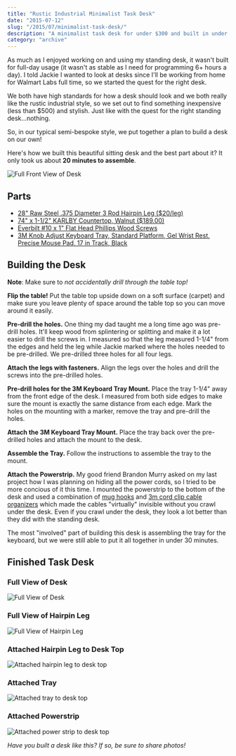 ```yaml
---
title: "Rustic Industrial Minimalist Task Desk"
date: "2015-07-12"
slug: "/2015/07/minimalist-task-desk/"
description: "A minimalist task desk for under $300 and built in under 30 minutes."
category: "archive"
---
```


As much as I enjoyed working on and using my standing desk, it wasn't built for full-day usage (it wasn't as stable as I need for programming 6+ hours a day). I told Jackie I wanted to look at desks since I'll be working from home for Walmart Labs full time, so we started the quest for the right desk.

We both have high standards for how a desk should look and we both really like the rustic industrial style, so we set out to find something inexpensive (less than $500) and stylish. Just like with the quest for the right standing desk...nothing.

So, in our typical semi-bespoke style, we put together a plan to build a desk on our own!

Here's how we built this beautiful sitting desk and the best part about it? It only took us about **20 minutes to assemble**.

<img alt="Full Front View of Desk" src="/img/minimal-task-desk/full-front-desk.jpg" class="full" />

## Parts

- [28" Raw Steel .375 Diameter 3 Rod Hairpin Leg ($20/leg)](https://www.hairpinlegs.com/products/3-rod-hairpin-leg?variant=1125171392)
- [74" x 1-1/2" KARLBY Countertop, Walnut ($189.00)](https://www.ikea.com/us/en/catalog/products/10301149/#/30301148)
- [Everbilt #10 x 1" Flat Head Phillips Wood Screws](https://www.homedepot.com/p/Everbilt-10-x-1-in-Zinc-Plated-Flat-Head-Phillips-Drive-Wood-Screw-100-Piece-801882/204275500)
- [3M Knob Adjust Keyboard Tray, Standard Platform, Gel Wrist Rest, Precise Mouse Pad, 17 in Track, Black](https://www.amazon.com/gp/product/B001B0DCOO/ref=as_li_tl?ie=UTF8&camp=1789&creative=390957&creativeASIN=B001B0DCOO&linkCode=as2&tag=thechasceperb-20&linkId=XYJLDXHUAVDOJ24F)

## Building the Desk

**Note**: Make sure to _not accidentally drill through the table top!_

**Flip the table!** Put the table top upside down on a soft surface (carpet) and make sure you leave plenty of space around the table top so you can move around it easily.

**Pre-drill the holes.** One thing my dad taught me a long time ago was pre-drill holes. It'll keep wood from splintering or splitting and make it a lot easier to drill the screws in. I measured so that the leg measured 1-1/4" from the edges and held the leg while Jackie marked where the holes needed to be pre-drilled. We pre-drilled three holes for all four legs.

**Attach the legs with fasteners.** Align the legs over the holes and drill the screws into the pre-drilled holes.

**Pre-drill holes for the 3M Keyboard Tray Mount.** Place the tray 1-1/4" away from the front edge of the desk. I measured from both side edges to make sure the mount is exactly the same distance from each edge. Mark the holes on the mounting with a marker, remove the tray and pre-drill the holes.

**Attach the 3M Keyboard Tray Mount.** Place the tray back over the pre-drilled holes and attach the mount to the desk.

**Assemble the Tray.** Follow the instructions to assemble the tray to the mount.

**Attach the Powerstrip.** My good friend Brandon Murry asked on my last project how I was planning on hiding all the power cords, so I tried to be more concious of it this time. I mounted the powerstrip to the bottom of the desk and used a combination of [mug hooks](https://www.amazon.com/ARROW-160376-Hooks-Rubbed-Bronze/dp/B00VEDF6I8/ref=sr_1_3?ie=UTF8&qid=1436750212&sr=8-3&keywords=mug+hooks) and [3m cord clip cable organizers](ttp://www.amazon.com/gp/product/B00M9FN2KY/ref=as_li_tl?ie=UTF8&camp=1789&creative=390957&creativeASIN=B00M9FN2KY&linkCode=as2&tag=thechasceperb-20&linkId=UIFHXUV6OHQCWYXW) which made the cables "virtually" invisible without you crawl under the desk. Even if you crawl under the desk, they look a lot better than they did with the standing desk.

The most "involved" part of building this desk is assembling the tray for the keyboard, but we were still able to put it all together in under 30 minutes.

## Finished Task Desk

### Full View of Desk

<img alt="Full View of Desk" src="/img/minimal-task-desk/full-desk.jpg" class="full" />

### Full View of Hairpin Leg

<img alt="Full View of Hairpin Leg" src="/img/minimal-task-desk/legs.jpg" class="full" />

### Attached Hairpin Leg to Desk Top

<img alt="Attached hairpin leg to desk top" src="/img/minimal-task-desk/attached-leg.jpg" class="full" />

### Attached Tray

<img alt="Attached tray to desk top" src="/img/minimal-task-desk/attached-tray.jpg" class="full" />

### Attached Powerstrip

<img alt="Attached power strip to desk top" src="/img/minimal-task-desk/power-strip.jpg" class="full" />

_Have you built a desk like this? If so, be sure to share photos!_

